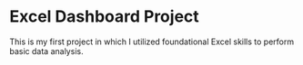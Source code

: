 # Excel Dashboard Project
This is my first project in which I utilized foundational Excel skills to perform basic data analysis.
